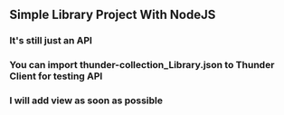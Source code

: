 ## Simple Library Project With NodeJS

### It's still just an API

### You can import thunder-collection_Library.json to Thunder Client for testing API

### I will add view as soon as possible
